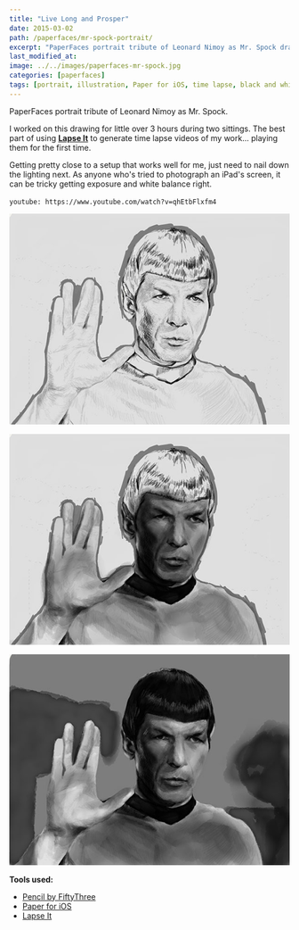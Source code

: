 ```yaml
---
title: "Live Long and Prosper"
date: 2015-03-02
path: /paperfaces/mr-spock-portrait/
excerpt: "PaperFaces portrait tribute of Leonard Nimoy as Mr. Spock drawn with Paper for iOS on an iPad."
last_modified_at: 
image: ../../images/paperfaces-mr-spock.jpg
categories: [paperfaces]
tags: [portrait, illustration, Paper for iOS, time lapse, black and white]
---
```


PaperFaces portrait tribute of Leonard Nimoy as Mr. Spock.

I worked on this drawing for little over 3 hours during two sittings. The best part of using [**Lapse It**](http://www.lapseit.com/) to generate time lapse videos of my work... playing them for the first time. 

Getting pretty close to a setup that works well for me, just need to nail down the lighting next. As anyone who's tried to photograph an iPad's screen, it can be tricky getting exposure and white balance right.

`youtube: https://www.youtube.com/watch?v=qhEtbFlxfm4`

![Work in process screenshot](../../images/paperfaces-mr-spock-process-1-600.jpg)

![Work in process screenshot](../../images/paperfaces-mr-spock-process-2-600.jpg)

![Work in process screenshot](../../images/paperfaces-mr-spock-process-3-600.jpg)

**Tools used:**

- [Pencil by FiftyThree](https://www.amazon.com/FiftyThree-Digital-Stylus-Pencil-iPhone/dp/B01JJBUYR4/ref=as_li_ss_tl?keywords=pencil+53&qid=1550586265&s=gateway&sr=8-3&linkCode=ll1&tag=mademist-20&linkId=0134793cb840affff60f2e45a7f64678&language=en_US)
- [Paper for iOS](https://paper.bywetransfer.com/)
- [Lapse It](http://www.lapseit.com/)
